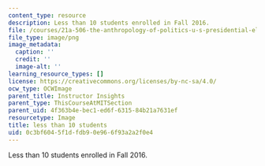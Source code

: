 ```yaml
---
content_type: resource
description: Less than 10 students enrolled in Fall 2016.
file: /courses/21a-506-the-anthropology-of-politics-u-s-presidential-election-edition-fall-2016/0c3bf6045f1dfdb90e966f93a2a2f0e4_ocwimage.2017-03-20.2017180814
file_type: image/png
image_metadata:
  caption: ''
  credit: ''
  image-alt: ''
learning_resource_types: []
license: https://creativecommons.org/licenses/by-nc-sa/4.0/
ocw_type: OCWImage
parent_title: Instructor Insights
parent_type: ThisCourseAtMITSection
parent_uid: 4f363b4e-bec1-ed6f-6315-84b21a7631ef
resourcetype: Image
title: less than 10 students
uid: 0c3bf604-5f1d-fdb9-0e96-6f93a2a2f0e4
---
```

Less than 10 students enrolled in Fall 2016.